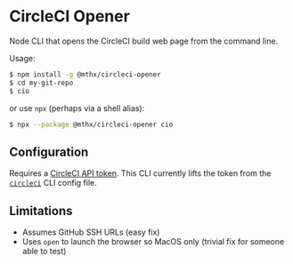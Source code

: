 # CircleCI Opener

Node CLI that opens the CircleCI build web page from the command line.

Usage:

```bash
$ npm install -g @mthx/circleci-opener
$ cd my-git-repo
$ cio
```

or use `npx` (perhaps via a shell alias):

```bash
$ npx --package @mthx/circleci-opener cio
```

## Configuration

Requires a [CircleCI API token](https://circleci.com/account/api). This CLI
currently lifts the token from the
[`circleci`](https://github.com/CircleCI-Public/circleci-cli) CLI config file.

## Limitations

- Assumes GitHub SSH URLs (easy fix)
- Uses `open` to launch the browser so MacOS only (trivial fix for someone able to test)
